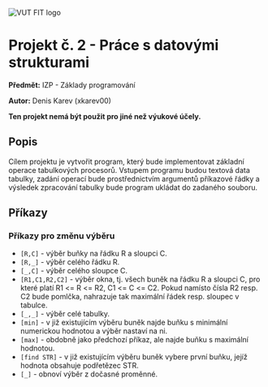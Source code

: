![VUT FIT logo](https://wis.fit.vutbr.cz/images/fitnewb.png)

# Projekt č. 2 - Práce s datovými strukturami
**Předmět:** IZP - Základy programování

**Autor:** Denis Karev (xkarev00)

**Ten projekt nemá být použit pro jiné než výukové účely.**

## Popis 
Cílem projektu je vytvořit program, který bude implementovat základní operace tabulkových procesorů. 
Vstupem programu budou textová data tabulky, zadání operací bude prostřednictvím argumentů příkazové řádky a výsledek zpracování tabulky bude program ukládat do zadaného souboru.

## Příkazy ##

### Příkazy pro změnu výběru ###

* `[R,C]` - výběr buňky na řádku R a sloupci C.
* `[R,_]` - výběr celého řádku R.
* `[_,C]` - výběr celého sloupce C.
* `[R1,C1,R2,C2]` - výběr okna, tj. všech buněk na řádku R a sloupci C, pro které platí R1 <= R <= R2, C1 <= C <= C2. Pokud namísto čísla R2 resp. C2 bude pomlčka, nahrazuje tak maximální řádek resp. sloupec v tabulce.
* `[_,_]` - výběr celé tabulky.
* `[min]` - v již existujícím výběru buněk najde buňku s minimální numerickou hodnotou a výběr nastaví na ni.
* `[max]` - obdobně jako předchozí příkaz, ale najde buňku s maximální hodnotou.
* `[find STR]` - v již existujícím výběru buněk vybere první buňku, jejíž hodnota obsahuje podřetězec STR.
* `[_]` - obnoví výběr z dočasné proměnné.
